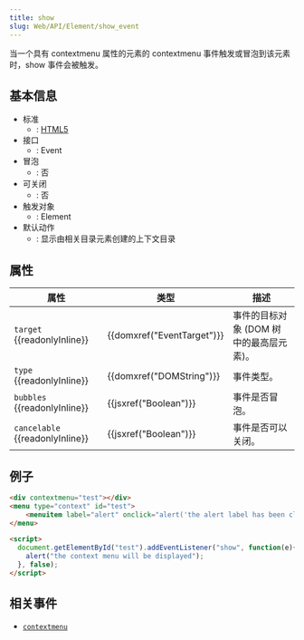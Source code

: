 ```yaml
---
title: show
slug: Web/API/Element/show_event
---
```

当一个具有 contextmenu 属性的元素的 contextmenu 事件触发或冒泡到该元素时，show 事件会被触发。

## 基本信息

- 标准
  - : [HTML5](http://www.whatwg.org/specs/web-apps/current-work/multipage/interactive-elements.html#context-menus)
- 接口
  - : Event
- 冒泡
  - : 否
- 可关闭
  - : 否
- 触发对象
  - : Element
- 默认动作
  - : 显示由相关目录元素创建的上下文目录

## 属性

| 属性                                  | 类型                                 | 描述                                    |
| ------------------------------------- | ------------------------------------ | --------------------------------------- |
| `target` {{readonlyInline}}     | {{domxref("EventTarget")}} | 事件的目标对象 (DOM 树中的最高层元素)。 |
| `type` {{readonlyInline}}       | {{domxref("DOMString")}}     | 事件类型。                              |
| `bubbles` {{readonlyInline}}    | {{jsxref("Boolean")}}         | 事件是否冒泡。                          |
| `cancelable` {{readonlyInline}} | {{jsxref("Boolean")}}         | 事件是否可以关闭。                      |

## 例子

```html
<div contextmenu="test"></div>
<menu type="context" id="test">
    <menuitem label="alert" onclick="alert('the alert label has been clicked')" />
</menu>

<script>
  document.getElementById("test").addEventListener("show", function(e){
    alert("the context menu will be displayed");
  }, false);
</script>
```

## 相关事件

- [`contextmenu`](/zh-CN/Mozilla_event_reference/contextmenu)
